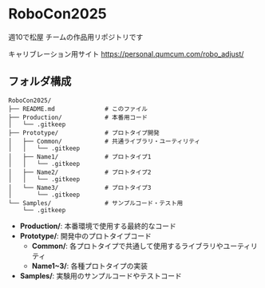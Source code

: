 # RoboCon2025
週10で松屋 チームの作品用リポジトリです

キャリブレーション用サイト
https://personal.qumcum.com/robo_adjust/

## フォルダ構成

```
RoboCon2025/
├── README.md              # このファイル
├── Production/            # 本番用コード
│   └── .gitkeep
├── Prototype/             # プロトタイプ開発
│   ├── Common/            # 共通ライブラリ・ユーティリティ
│   │   └── .gitkeep
│   ├── Name1/             # プロトタイプ1
│   │   └── .gitkeep
│   ├── Name2/             # プロトタイプ2
│   │   └── .gitkeep
│   └── Name3/             # プロトタイプ3
│       └── .gitkeep
└── Samples/               # サンプルコード・テスト用
    └── .gitkeep
```

- **Production/**: 本番環境で使用する最終的なコード
- **Prototype/**: 開発中のプロトタイプコード
  - **Common/**: 各プロトタイプで共通して使用するライブラリやユーティリティ
  - **Name1~3/**: 各種プロトタイプの実装
- **Samples/**: 実験用のサンプルコードやテストコード